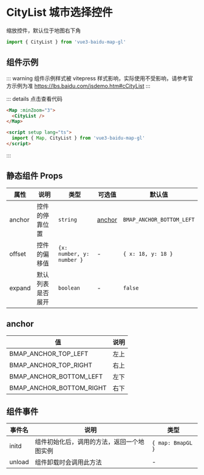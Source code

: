 # CityList 城市选择控件

缩放控件，默认位于地图右下角

```ts
import { CityList } from 'vue3-baidu-map-gl'
```

## 组件示例

<div>
  <Map
    :minZoom="3"
  >
    <CityList />
  </Map>
</div>

::: warning
组件示例样式被 vitepress 样式影响，实际使用不受影响，请参考官方示例为准
https://lbs.baidu.com/jsdemo.htm#cCityList
:::

::: details 点击查看代码

<!-- prettier-ignore -->
```html
<Map :minZoom="3">
  <CityList />
</Map>

<script setup lang="ts">
  import { Map, CityList } from 'vue3-baidu-map-gl'
</script>
```

:::

## 静态组件 Props

| 属性   | 说明             | 类型                      | 可选值            | 默认值                    |
| ------ | ---------------- | ------------------------- | ----------------- | ------------------------- |
| anchor | 控件的停靠位置   | `string`                  | [anchor](#anchor) | `BMAP_ANCHOR_BOTTOM_LEFT` |
| offset | 控件的偏移值     | `{x: number, y: number }` | -                 | `{ x: 18, y: 18 }`        |
| expand | 默认列表是否展开 | `boolean`                 | -                 | `false`                   |

## anchor

| 值                       | 说明 |
| ------------------------ | ---- |
| BMAP_ANCHOR_TOP_LEFT     | 左上 |
| BMAP_ANCHOR_TOP_RIGHT    | 右上 |
| BMAP_ANCHOR_BOTTOM_LEFT  | 左下 |
| BMAP_ANCHOR_BOTTOM_RIGHT | 右下 |


## 组件事件

| 事件名          | 说明                                                                                             | 类型                                     |
| --------------- | ------------------------------------------------------------------------------------------------ | ---------------------------------------- |
| initd           | 组件初始化后，调用的方法，返回一个地图实例                                                       | `{ map: BmapGL }`                        |
| unload          | 组件卸载时会调用此方法                                                                           | -                                        |